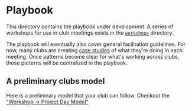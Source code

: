 # Playbook

This directory contains the playbook under development. A series of workshops
for use in club meetings exists in the [`workshops`](workshops/) directory.

The playbook will eventually also cover general facilitation guidelines. For
now, many clubs are creating [case studies](../case_studies) of what they're
doing in each meeting. Once patterns become clear for what's working across
clubs, those patterns will be centralized in the playbook.

## A preliminary clubs model

Here is a preliminary model that your club can follow.
Checkout the ["Workshop -> Project Day Model"](workshop_project_model.md)
